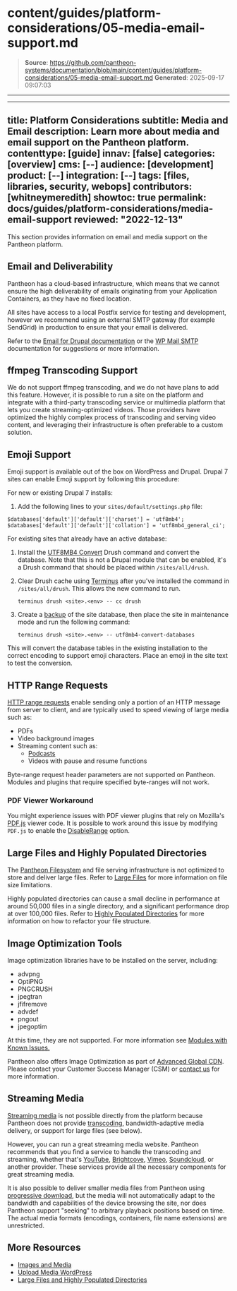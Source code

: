 # content/guides/platform-considerations/05-media-email-support.md

> **Source**: https://github.com/pantheon-systems/documentation/blob/main/content/guides/platform-considerations/05-media-email-support.md
> **Generated**: 2025-09-17 09:07:03

---

---
title: Platform Considerations
subtitle: Media and Email
description: Learn more about media and email support on the Pantheon platform.
contenttype: [guide]
innav: [false]
categories: [overview]
cms: [--]
audience: [development]
product: [--]
integration: [--]
tags: [files, libraries, security, webops]
contributors: [whitneymeredith]
showtoc: true
permalink: docs/guides/platform-considerations/media-email-support
reviewed: "2022-12-13"
---

This section provides information on email and media support on the Pantheon platform.

## Email and Deliverability

Pantheon has a cloud-based infrastructure, which means that we cannot ensure the high deliverability of emails originating from your Application Containers, as they have no fixed location.

All sites have access to a local Postfix service for testing and development, however we recommend using an external SMTP gateway (for example SendGrid) in production to ensure that your email is delivered.

Refer to the [Email for Drupal documentation](/email) or the [WP Mail SMTP](/guides/wordpress-configurations/sendgrid-wordpress-wp-mail-smtp) documentation for suggestions or more information.

## ffmpeg Transcoding Support

We do not support ffmpeg transcoding, and we do not have plans to add this feature. However, it is possible to run a site on the platform and integrate with a third-party transcoding service or multimedia platform that lets you create streaming-optimized videos. Those providers have optimized the highly complex process of transcoding and serving video content, and leveraging their infrastructure is often preferable to a custom solution.

## Emoji Support

Emoji support is available out of the box on WordPress and Drupal. Drupal 7 sites can enable Emoji support by following this procedure:

For new or existing Drupal 7 installs:

1. Add the following lines to your `sites/default/settings.php` file:

```php:title=sites/default/settings.php
$databases['default']['default']['charset'] = 'utf8mb4';
$databases['default']['default']['collation'] = 'utf8mb4_general_ci';
```

For existing sites that already have an active database:

1. Install the [UTF8MB4 Convert](https://www.drupal.org/project/utf8mb4_convert) Drush command and convert the database. Note that this is not a Drupal module that can be enabled, it's a Drush command that should be placed within `/sites/all/drush`.

1. Clear Drush cache using [Terminus](/terminus) after you've installed the command in `/sites/all/drush`. This allows the new command to run.

    ```bash{promptUser: user}
    terminus drush <site>.<env> -- cc drush
    ```

1. Create a [backup](/guides/backups) of the site database, then place the site in maintenance mode and run the following command:

    ```bash{promptUser: user}
    terminus drush <site>.<env> -- utf8mb4-convert-databases
    ```

This will convert the database tables in the existing installation to the correct encoding to support emoji characters. Place an emoji in the site text to test the conversion.

## HTTP Range Requests

[HTTP range requests](https://developer.mozilla.org/en-US/docs/Web/HTTP/Range_requests) enable sending only a portion of an HTTP message from server to client, and are typically used to speed viewing of large media such as:

- PDFs
- Video background images
- Streaming content such as:
    - [Podcasts](https://itunespartner.apple.com/podcasts/articles/creating-your-show_requirements)
    - Videos with pause and resume functions

Byte-range request header parameters are not supported on Pantheon. Modules and plugins that require specified byte-ranges will not work.

### PDF Viewer Workaround

You might experience issues with PDF viewer plugins that rely on Mozilla's [PDF.js](https://github.com/mozilla/pdf.js) viewer code. It is possible to work around this issue by modifying `PDF.js` to enable the [DisableRange](https://github.com/mozilla/pdf.js/blob/master/src/display/api.js#L169-L171) option.

## Large Files and Highly Populated Directories

The [Pantheon Filesystem](/guides/filesystem) and file serving infrastructure is not optimized to store and deliver large files. Refer to [Large Files](/guides/filesystem/large-files#large-files) for more information on file size limitations.

Highly populated directories can cause a small decline in performance at around 50,000 files in a single directory, and a significant performance drop at over 100,000 files. Refer to [Highly Populated Directories](/guides/filesystem/large-files#highly-populated-directories) for more information on how to refactor your file structure.

## Image Optimization Tools

Image optimization libraries have to be installed on the server, including:

- advpng
- OptiPNG
- PNGCRUSH
- jpegtran
- jfifremove
- advdef
- pngout
- jpegoptim

At this time, they are not supported. For more information see [Modules with Known Issues.](/modules-known-issues/#imageapi-optimize)

Pantheon also offers Image Optimization as part of [Advanced Global CDN](/guides/agcdn). Please contact your Customer Success Manager (CSM) or [contact us](https://pantheon.io/professional-services?docs) for more information.

## Streaming Media

[Streaming media](https://en.wikipedia.org/wiki/Streaming_media) is not possible directly from the platform because Pantheon does not provide [transcoding](https://en.wikipedia.org/wiki/Transcoding#Re-encoding.2Frecoding), bandwidth-adaptive media delivery, or support for large files (see below).

However, you can run a great streaming media website. Pantheon recommends that you find a service to handle the transcoding and streaming, whether that's [YouTube](https://www.youtube.com/), [Brightcove](https://www.brightcove.com/), [Vimeo](https://vimeo.com/), [Soundcloud](https://soundcloud.com/), or another provider. These services provide all the necessary components for great streaming media.

It is also possible to deliver smaller media files from Pantheon using [progressive download](https://en.wikipedia.org/wiki/Progressive_download), but the media will not automatically adapt to the bandwidth and capabilities of the device browsing the site, nor does Pantheon support "seeking" to arbitrary playback positions based on time. The actual media formats (encodings, containers, file name extensions) are unrestricted.

## More Resources

- [Images and Media](/guides/frontend-performance/media)
- [Upload Media WordPress](/guides/wordpress-git/media/)
- [Large Files and Highly Populated Directories](/guides/filesystem/large-files)